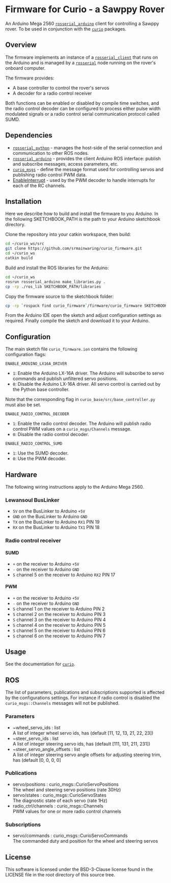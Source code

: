 # Firmware for Curio - a Sawppy Rover

An Arduino Mega 2560
[`rosserial_arduino`](http://wiki.ros.org/rosserial_arduino)
client for controlling a Sawppy rover.
To be used in conjunction with the
[`curio`](https://github.com/srmainwaring/curio) packages.

## Overview

The firmware implements an instance of a
[`rosserial_client`](http://wiki.ros.org/rosserial_client)
that runs on the Arduino and is managed by a
[`rosserial`](http://wiki.ros.org/rosserial?distro=melodic) node
running on the rover's onboard computer.

The firmware provides:

- A base controller to control the rover's servos
- A decoder for a radio control receiver

Both functions can be enabled or disabled by compile time switches,
and the radio control decoder can be configured to process either
pulse width modulated signals or a radio control serial communication
protocol called SUMD.

## Dependencies

- [`rosserial_python`](
http://wiki.ros.org/rosserial_arduino) - manages the host-side of
the serial connection and communication to other ROS nodes.
- [`rosserial_arduino`](http://wiki.ros.org/rosserial_arduino) -
provides the client Arduino ROS interface: publish and subscribe messages,
access parameters, etc.
- [`curio_msgs`](https://github.com/srmainwaring/curio_msgs) -
define the message format used for controlling servos and publishing
radio control PWM data.
- [EnableInterrupt](https://github.com/GreyGnome/EnableInterrupt) -
used by the PWM decoder to handle interrupts for each of the RC channels.

## Installation

Here we describe how to build and install the firmware to you Arduino.
In the following SKETCHBOOK_PATH is the path to your Arduino
sketchbook directory.

Clone the repository into your catkin workspace, then build:

```bash
cd ~/curio_ws/src
git clone https://github.com/srmainwaring/curio_firmware.git
cd ~/curio_ws
catkin build
```

Build and install the ROS libraries for the Arduino:

```bash
cd ~/curio_ws
rosrun rosserial_arduino make_libraries.py .
cp -rp ./ros_lib SKETCHBOOK_PATH/libraries
```

Copy the firmware source to the sketchbook folder:

```bash
cp -rp `rospack find curio_firmware`/firmware/curio_firmware SKETCHBOOK_PATH/curio_firmware
```

From the Arduino IDE open the sketch and adjust configuration settings
as required. Finally compile the sketch and download it to your Arduino.

## Configuration

The main sketch file `curio_firmware.ion` contains the following
configuration flags:

`ENABLE_ARDUINO_LX16A_DRIVER`

- `1`: Enable the Arduino LX-16A driver.
The Arduino will subscribe to servo commands and publish unfiltered
servo positions.
- `0`: Disable the Arduino LX-16A driver.
All servo control is carried out by the Python base controller.

Note that the corresponding flag in `curio_base/src/base_controller.py`
must also be set.

`ENABLE_RADIO_CONTROL_DECODER`

- `1`: Enable the radio control decoder. The Arduino will publish
radio control PWM values on a `curio_msgs/Channels` message.
- `0`: Disable the radio control decoder.

`ENABLE_RADIO_CONTROL_SUMD`

- `1`: Use the SUMD decoder.
- `0`: Use the PWM decoder.

## Hardware

 The following wiring instructions apply to the Arduino Mega 2560.

### Lewansoul BusLinker

- `5V` on the BusLinker to Arduino `+5V`
- `GND` on the BusLinker to Arduino `GND`
- `TX` on the BusLinker to Arduino `RX1` PIN 19
- `RX` on the BusLinker to Arduino `TX1` PIN 18

### Radio control receiver

#### SUMD

- `+` on the receiver to Arduino `+5V`
- `-` on the receiver to Arduino `GND`
- `S` channel 5 on the receiver to Arduino `RX2` PIN 17

#### PWM

- `+` on the receiver to Arduino `+5V`
- `-` on the receiver to Arduino `GND`
- `S` channel 1 on the receiver to Arduino PIN 2
- `S` channel 2 on the receiver to Arduino PIN 3
- `S` channel 3 on the receiver to Arduino PIN 4
- `S` channel 4 on the receiver to Arduino PIN 5
- `S` channel 5 on the receiver to Arduino PIN 6
- `S` channel 6 on the receiver to Arduino PIN 7

## Usage

See the documentation for [`curio`](https://github.com/srmainwaring/curio.git).

## ROS

The list of parameters, publications and subscriptions supported
is affected by the configurations settings. For instance if radio control
is disabled the `curio_msgs::Channels` messages will not be published.

### Parameters

- ~wheel_servo_ids : list\
    A list of integer wheel servo ids, has (default [11, 12, 13, 21, 22, 23])
- ~steer_servo_ids : list\
    A list of integer steering servo ids, has (default [111, 131, 211, 231])
- ~steer_servo_angle_offsets : list\
    A list of integer steering servo angle offsets for adjusting steering trim,
    has (default [0, 0, 0, 0]

### Publications

- servo/positions : curio_msgs::CurioServoPositions\
    The wheel and steering servo positions (rate 30Hz)
- servo/states : curio_msgs::CurioServoStates\
    The diagnostic state of each servo (rate 1Hz)
- radio_ctrl/channels : curio_msgs::Channels\
    PWM values for one or more radio control channels

### Subscriptions

- servo/commands : curio_msgs::CurioServoCommands\
    The commanded duty and position for the wheel and steering servos

## License

This software is licensed under the BSD-3-Clause license found in the LICENSE file
in the root directory of this source tree.
